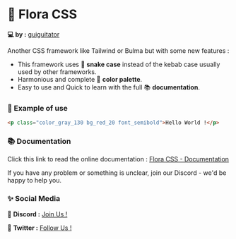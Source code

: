 # 🌺 Flora CSS

**💻 by :** [guiguitator](https://guiguitator.netlify.app/)

Another CSS framework like Tailwind or Bulma but with some new features :

- This framework uses 🐍 **snake case** instead of the kebab case usually used by other frameworks.
- Harmonious and complete 🎨 **color palette**.
- Easy to use and Quick to learn with the full 📚 **documentation**.

### 📝 Example of use

```html
<p class="color_gray_130 bg_red_20 font_semibold">Hello World !</p>
```

### 📚 Documentation

Click this link to read the online documentation : [Flora CSS - Documentation](#)

If you have any problem or something is unclear, join our Discord - we'd be happy to help you.

### ✨ Social Media

🔮 **Discord :** [Join Us !](#)

🐥 **Twitter :** [Follow Us !](#)